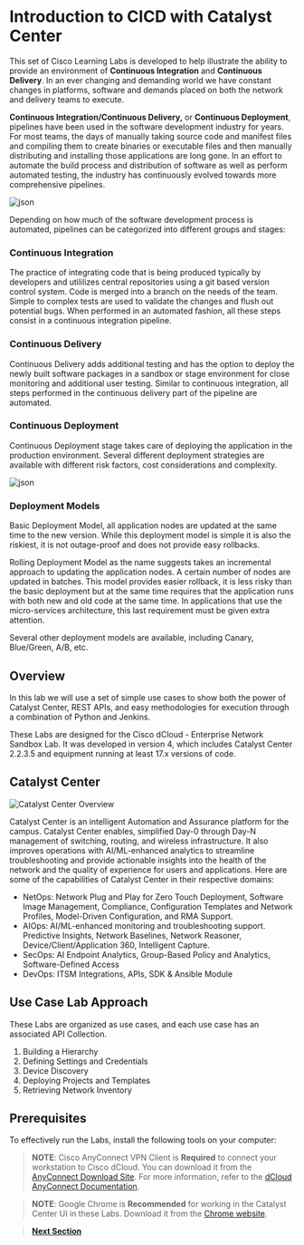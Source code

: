 # Introduction to CICD with Catalyst Center

This set of Cisco Learning Labs is developed to help illustrate the ability to provide an environment of **Continuous Integration** and **Continuous Delivery**. In an ever changing and demanding world we have constant changes in platforms, software and demands placed on both the network and delivery teams to execute. 

**Continuous Integration/Continuous Delivery,** or **Continuous Deployment**, pipelines have been used in the software development industry for years. For most teams, the days of manually taking source code and manifest files and compiling them to create binaries or executable files and then manually distributing and installing those applications are long gone. In an effort to automate the build process and distribution of software as well as perform automated testing, the industry has continuously evolved towards more comprehensive pipelines.

![json](./images/cicd-advantages.png?raw=true "Import JSON")
 
Depending on how much of the software development process is automated, pipelines can be categorized into different groups and stages:

### Continuous Integration

The practice of integrating code that is being produced typically by developers and utililizes central repositories using a git based version control system. Code is merged into a branch on the needs of the team. Simple to complex tests are used to validate the changes and flush out potential bugs. When performed in an automated fashion, all these steps consist in a continuous integration pipeline.

### Continuous Delivery

Continuous Delivery adds additional testing and has the option to deploy the newly built software packages in a sandbox or stage environment for close monitoring and additional user testing. Similar to continuous integration, all steps performed in the continuous delivery part of the pipeline are automated.

### Continuous Deployment

Continuous Deployment stage takes care of deploying the application in the production environment. Several different deployment strategies are available with different risk factors, cost considerations and complexity. 

![json](./images/cicd-pipeline2.png?raw=true "Import JSON")

### Deployment Models

Basic Deployment Model, all application nodes are updated at the same time to the new version. While this deployment model is simple it is also the riskiest, it is not outage-proof and does not provide easy rollbacks. 

Rolling Deployment Model as the name suggests takes an incremental approach to updating the application nodes. A certain number of nodes are updated in batches. This model provides easier rollback, it is less risky than the basic deployment but at the same time requires that the application runs with both new and old code at the same time. In applications that use the micro-services architecture, this last requirement must be given extra attention. 

Several other deployment models are available, including Canary, Blue/Green, A/B, etc.

## Overview

In this lab we will use a set of simple use cases to show both the power of Catalyst Center, REST APIs, and easy methodologies for execution through a combination of Python and Jenkins. 

These Labs are designed for the Cisco dCloud - Enterprise Network Sandbox Lab. It was developed in version 4, which includes Catalyst Center 2.2.3.5 and equipment running at least 17.x versions of code.

## Catalyst Center

![Catalyst Center Overview](./images/cisco_dnac.png)

Catalyst Center is an intelligent Automation and Assurance platform for the campus. Catalyst Center enables, simplified Day-0 through Day-N management of switching, routing, and wireless infrastructure. It also improves operations with AI/ML-enhanced analytics to streamline troubleshooting and provide actionable insights into the health of the network and the quality of experience for users and applications. Here are some of the capabilities of Catalyst Center in their respective domains:

* NetOps: Network Plug and Play for Zero Touch Deployment, Software Image Management, Compliance, Configuration Templates and Network Profiles, Model-Driven Configuration, and RMA Support.
* AIOps: AI/ML-enhanced monitoring and troubleshooting support. Predictive Insights, Network Baselines, Network Reasoner, Device/Client/Application 360, Intelligent Capture.
* SecOps: AI Endpoint Analytics, Group-Based Policy and Analytics, Software-Defined Access
* DevOps: ITSM Integrations, APIs, SDK & Ansible Module 

## Use Case Lab Approach

These Labs are organized as use cases, and each use case has an associated API Collection.

1. Building a Hierarchy
2. Defining Settings and Credentials
3. Device Discovery
4. Deploying Projects and Templates
5. Retrieving Network Inventory

## Prerequisites

To effectively run the Labs, install the following tools on your computer:

> **NOTE**: Cisco AnyConnect VPN Client is **Required** to connect your workstation to Cisco dCloud. You can download it from the [AnyConnect Download Site](https://dcloud-rtp-anyconnect.cisco.com). For more information, refer to the [dCloud AnyConnect Documentation](https://dcloud-cms.cisco.com/help/android_anyconnect).

> **NOTE**: Google Chrome is **Recommended** for working in the Catalyst Center UI in these Labs. Download it from the [Chrome website](https://www.google.com/chrome/downloads/).

> [**Next Section**](./02-preparation.md)